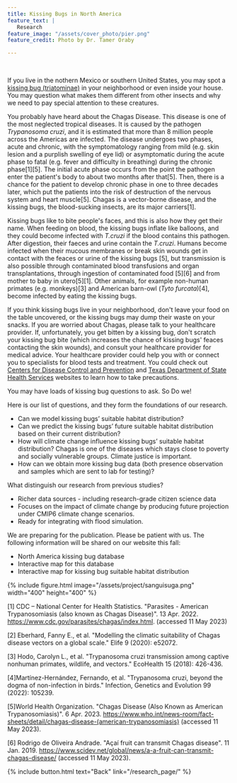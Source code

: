 ```yaml
---
title: Kissing Bugs in North America
feature_text: |
   Research
feature_image: "/assets/cover_photo/pier.png"
feature_credit: Photo by Dr. Tamer Oraby

---
```

<br>

If you live in the nothern Mexico or southern United States, you may spot a [kissing bug (triatominae)](https://www.inaturalist.org/taxa/472290-Triatominae/browse_photos) in your neighborhood or even inside your house. You may question what makes them different from other insects and why we need to pay special attention to these creatures. 


You probably have heard about the Chagas Disease. This disease is one of the most neglected tropical diseases. It is caused by the pathogen *Trypanosoma cruzi*, and it is estimated that more than 8 million people across the Americas are infected. The disease undergoes  two phases, acute and chronic, with the symptomatology ranging from mild (e.g. skin lesion and a purplish swelling of eye lid) or asymptomatic during the acute phase to fatal (e.g. fever and difficulty in breathing) during the chronic phase[1][5]. The initial acute phase occurs from the point the pathogen enter the patient's body to about two months after that[5]. Then, there is a chance for the patient to develop chronic phase in one to three decades later, which put the patients into the risk of destruction of the nervous system and heart muscle[5]. Chagas is a vector-borne disease, and the kissing bugs, the blood-sucking insects, are its major carriers[1].

Kissing bugs like to bite people's faces, and this is also how they get their name. When feeding on blood, the kissing bugs inflate like balloons, and they could become infected with *T.cruzi* if the blood contains this pathogen. After digestion, their faeces and urine contain the *T.cruzi*. Humans become infected when their mucous membranes or break skin wounds get in contact with the feaces or urine of the kissing bugs [5], but transmission is also possible through contaminated blood transfusions and organ transplantations, through ingestion of contaminated food [5][6] and from mother to baby in utero[5][1]. Other animals, for example non-human primates (e.g. monkeys)[3] and American barn-owl (*Tyto furcata*)[4], become infected by eating the kissing bugs.

If you think kissing bugs live in your neighborhood, don't leave your food on the table uncovered, or the kissing bugs may dump their waste on your snacks. If you are worried about Chagas, please talk to your healthcare provider. If, unfortunately, you get bitten by a kissing bug, don't scratch your kissing bug bite (which increases the chance of kissing bugs' feaces contacting the skin wounds), and consult your healthcare provider for medical advice. Your healthcare provider could help you with or connect you to specialists for blood tests and treatment. You could check out [Centers for Disease Control and Prevention](https://www.cdc.gov/parasites/chagas/index.html) and [Texas Department of State Health Services](https://www.dshs.texas.gov/chagas-disease) websites to learn how to take precautions.


You may have loads of kissing bug questions to ask. So Do we!

Here is our list of questions, and they form the foundations of our research.
* Can we model kissing bugs’ suitable habitat distribution?
* Can we predict the kissing bugs’ future suitable habitat distribution based on their current distribution?
* How will climate change influence kissing bugs’ suitable habitat distribution? Chagas is one of the diseases which stays close to poverty and socially vulnerable groups. Climate justice is important.
* How can we obtain more kissing bug data (both presence observation and samples which are sent to lab for testing)?


What distinguish our research from previous studies?
* Richer data sources - including research-grade citizen science data
* Focuses on the impact of climate change by producing future projection under CMIP6 climate change scenarios.
*  Ready for integrating with flood simulation.


We are preparing for the publication. Please be patient with us. The following information will be shared on our website this fall:
* North America kissing bug database
* Interactive map for this database
* Interactive map for kissing bug suitable habitat distribution


{% include figure.html image="/assets/project/sanguisuga.png"  width="400" height="400" %}



[1] CDC – National Center for Health Statistics. "Parasites - American Trypanosomiasis (also known as Chagas Disease)". 13 Apr. 2022. https://www.cdc.gov/parasites/chagas/index.html. (accessed 11 May 2023)


[2] Eberhard, Fanny E., et al. "Modelling the climatic suitability of Chagas disease vectors on a global scale." Elife 9 (2020): e52072.


[3] Hodo, Carolyn L., et al. "Trypanosoma cruzi transmission among captive nonhuman primates, wildlife, and vectors." EcoHealth 15 (2018): 426-436.


[4]Martínez-Hernández, Fernando, et al. "Trypanosoma cruzi, beyond the dogma of non-infection in birds." Infection, Genetics and Evolution 99 (2022): 105239.


[5]World Health Organization. "Chagas Disease (Also Known as American Trypanosomiasis)". 6 Apr. 2023. https://www.who.int/news-room/fact-sheets/detail/chagas-disease-(american-trypanosomiasis) (accessed 11 May 2023). 


[6] Rodrigo de Oliveira Andrade. "Açaí fruit can transmit Chagas disease". 11 Jan. 2019. https://www.scidev.net/global/news/a-a-fruit-can-transmit-chagas-disease/ (accessed 11 May 2023).

{% include button.html text="Back" link="/research_page/" %}
